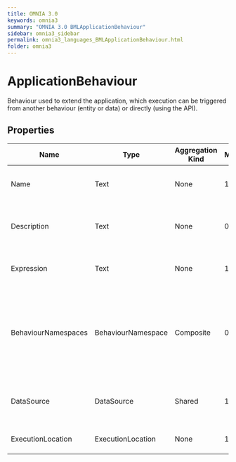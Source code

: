 ```yaml
---
title: OMNIA 3.0
keywords: omnia3
summary: "OMNIA 3.0 BMLApplicationBehaviour"
sidebar: omnia3_sidebar
permalink: omnia3_languages_BMLApplicationBehaviour.html
folder: omnia3
---
```


# ApplicationBehaviour
Behaviour used to extend the application, which execution can be triggered from another behaviour (entity or data) or directly (using the API).
## Properties

| Name | Type | Aggregation Kind | Multiplicity | Description |
| --------- | --------- | --------- | --------- | --------- |
| Name | Text | None | 1..1 | The name of the entity (unique identifier). |
| Description | Text | None | 0..1 | The textual explanation of the entities' purpose. |
| Expression | Text | None | 1..1 | The C# code that will be executed. |
| BehaviourNamespaces | BehaviourNamespace | Composite | 0..* | A collection of entries representing the coding namespaces to be included (as usings) on code generated. |
| DataSource | DataSource | Shared | 1..1 | The Data Source where the behaviour is executed. |
| ExecutionLocation | ExecutionLocation | None | 1..1 | The location where is executed. |


